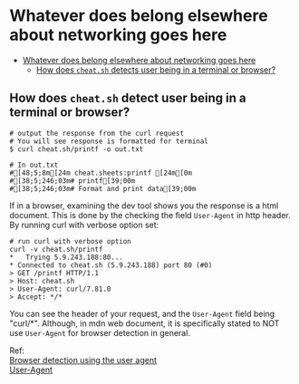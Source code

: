 # Whatever does belong elsewhere about networking goes here

<!--toc:start-->
- [Whatever does belong elsewhere about networking goes here](#whatever-does-belong-elsewhere-about-networking-goes-here)
  - [How does `cheat.sh` detects user being in a terminal or browser?](#how-does-cheatsh-detects-user-being-in-a-terminal-or-browser)
<!--toc:end-->

## How does `cheat.sh` detect user being in a terminal or browser?
```shell
# output the response from the curl request
# You will see response is formatted for terminal
$ curl cheat.sh/printf -o out.txt

# In out.txt
#[48;5;8m[24m cheat.sheets:printf [24m[0m
#[38;5;246;03m# printf[39;00m
#[38;5;246;03m# Format and print data[39;00m
```
If in a browser, examining the dev tool shows you the response is a html document.
This is done by the checking the field `User-Agent` in http header.
By running curl with verbose option set:
```shell
# run curl with verbose option
curl -v cheat.sh/printf
*   Trying 5.9.243.188:80...
* Connected to cheat.sh (5.9.243.188) port 80 (#0)
> GET /printf HTTP/1.1
> Host: cheat.sh
> User-Agent: curl/7.81.0
> Accept: */*
```
You can see the header of your request, and the `User-Agent` field being "curl/\*".
Although, in mdn web document, it is specifically stated to NOT use `User-Agent` for browser detection in general.  

Ref:  
[Browser detection using the user agent](https://developer.mozilla.org/en-US/docs/Web/HTTP/Browser_detection_using_the_user_agent)  
[User-Agent](https://developer.mozilla.org/en-US/docs/Web/HTTP/Headers/User-Agent)
